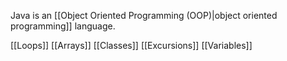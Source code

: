 Java is an [[Object Oriented Programming (OOP)|object oriented programming]] language. 

[[Loops]]
[[Arrays]]
[[Classes]]
[[Excursions]]
[[Variables]]
